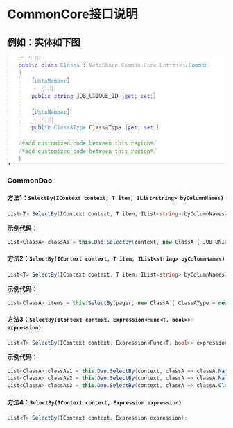# CommonCore接口说明

## 例如：实体如下图

![实体](./imgs/实体.png)

### CommonDao <T>

#### 方法1：`SelectBy(IContext context, T item, IList<string> byColumnNames)`
```csharp
List<T> SelectBy(IContext context, T item, IList<string> byColumnNames);
```

**示例代码**：
```csharp
List<ClassA> classAs = this.Dao.SelectBy(context, new ClassA { JOB_UNIQUE_ID = jobUniqueId }, new List<string> { "JOB_UNIQUE_ID" });
```

#### 方法2：`SelectBy(IContext context, T item, IList<string> byColumnNames)`
```csharp
List<T> SelectBy(IContext context, T item, IList<string> byColumnNames);
```

**示例代码**：
```csharp
List<ClassA> items = this.SelectBy(pager, new ClassA { ClassAType = new MyTest2.Entities.ClassAType{ Id = classATypeId } }, new List<string> { "ClassATypeId" });
```

#### 方法3：`SelectBy(IContext context, Expression<Func<T, bool>> expression)`
```csharp
List<T> SelectBy(IContext context, Expression<Func<T, bool>> expression);
```

**示例代码**：
```csharp
List<ClassA> classAs1 = this.Dao.SelectBy(context, classA => classA.Name == "classA1");
List<ClassA> classAs2 = this.Dao.SelectBy(context, classA => classA.Name.Contains("classA1"));
List<ClassA> classAs3 = this.Dao.SelectBy(context, classA => classA.ClassAType.Id == 1);
```

#### 方法4：`SelectBy(IContext context, Expression expression)`
```csharp
List<T> SelectBy(IContext context, Expression expression);
```
